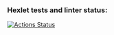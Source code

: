### Hexlet tests and linter status:
[![Actions Status](https://github.com/Zhekachka/qa-auto-engineer-javascript-project-87/actions/workflows/hexlet-check.yml/badge.svg)](https://github.com/Zhekachka/qa-auto-engineer-javascript-project-87/actions)